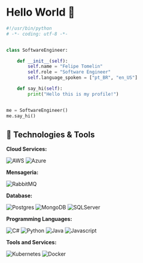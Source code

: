 # Hello World 👋

```python
#!/usr/bin/python
# -*- coding: utf-8 -*-


class SoftwareEngineer:

    def __init__(self):
        self.name = "Felipe Tomelin"
        self.role = "Software Engineer"
        self.language_spoken = ["pt_BR", "en_US"]

    def say_hi(self):
        print("Hello this is my profile!")


me = SoftwareEngineer()
me.say_hi()
```
## 🔧 Technologies & Tools

**Cloud Services:**

![AWS](https://img.shields.io/badge/Cloud-Amazon_AWS-FF9900?style=for-the-badge&logo=amazonaws&logoColor=white)
![Azure](https://img.shields.io/badge/Cloud-Azure_DevOps-0078D7?style=for-the-badge&logo=azure-devops&logoColor=white)

**Mensageria:**

![RabbitMQ](https://img.shields.io/badge/Mensageria-rabbitmq-%23FF6600.svg?&style=for-the-badge&logo=rabbitmq&logoColor=white)

**Database:**

![Postgres](https://img.shields.io/badge/Database-PostgreSQL-316192?style=for-the-badge&logo=postgresql&logoColor=white)
![MongoDB](https://img.shields.io/badge/Database-MongoDB-4EA94B?style=for-the-badge&logo=mongodb&logoColor=white)
![SQLServer](https://img.shields.io/badge/Database-Microsoft_SQL_Server-CC2927?style=for-the-badge&logo=microsoft-sql-server&logoColor=white)

**Programming Languages:**

![C#](https://img.shields.io/badge/Code-C%23-239120?style=for-the-badge&logo=c-sharp&logoColor=white)
![Python](https://img.shields.io/badge/Code-Python-14354C?style=for-the-badge&logo=python&logoColor=white)
![Java](https://img.shields.io/badge/Code-Java-ED8B00?style=for-the-badge&logo=openjdk&logoColor=white)
![Javascript](https://img.shields.io/badge/Code-JavaScript-323330?style=for-the-badge&logo=javascript&logoColor=F7DF1E)

**Tools and Services:**

![Kubernetes](https://img.shields.io/badge/Services-kubernetes-326ce5.svg?&style=for-the-badge&logo=kubernetes&logoColor=white)
![Docker](	https://img.shields.io/badge/Services-Docker-2CA5E0?style=for-the-badge&logo=docker&logoColor=white)
